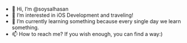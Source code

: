 - 👋 Hi, I’m @soysalhasan
- 👀 I’m interested in iOS Development and traveling! 
- 🌱 I’m currently learning something because every single day we learn something.
- 📫 How to reach me? If you wish enough, you can find a way:) 

<!---
soysalhasan/soysalhasan is a ✨ special ✨ repository because its `README.md` (this file) appears on your GitHub profile.
You can click the Preview link to take a look at your changes.
--->
